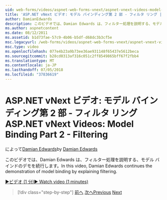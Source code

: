```yaml
---
uid: web-forms/videos/aspnet-web-forms-vnext/aspnet-vnext-videos-model-binding-part-2-filtering
title: 'ASP.NET vNext ビデオ: モデル バインディング第 2 部 - フィルタ リング |Microsoft Docs'
author: DamianEdwards
description: このビデオでは、Damian Edwards は、フィルター処理を説明する、モデル バインドのデモを続行します。
ms.author: aspnetcontent
ms.date: 08/12/2011
ms.assetid: b1d73fae-57c9-4b06-b5df-d68dc3b3cf5e
msc.legacyurl: /web-forms/videos/aspnet-web-forms-vnext/aspnet-vnext-videos-model-binding-part-2-filtering
msc.type: video
ms.openlocfilehash: 077e4b23a9b73ee36ae931148f65437e5612beca
ms.sourcegitcommit: b28cd0313af316c051c2ff8549865bff67f2fbb4
ms.translationtype: MT
ms.contentlocale: ja-JP
ms.lasthandoff: 07/05/2018
ms.locfileid: "37836619"
---
```

<a name="aspnet-vnext-videos-model-binding-part-2---filtering"></a><span data-ttu-id="7a67e-103">ASP.NET vNext ビデオ: モデル バインディング第 2 部 - フィルタ リング</span><span class="sxs-lookup"><span data-stu-id="7a67e-103">ASP.NET vNext Videos: Model Binding Part 2 - Filtering</span></span>
====================
<span data-ttu-id="7a67e-104">によって[Damian Edwards](https://github.com/DamianEdwards)</span><span class="sxs-lookup"><span data-stu-id="7a67e-104">by [Damian Edwards](https://github.com/DamianEdwards)</span></span>

<span data-ttu-id="7a67e-105">このビデオでは、Damian Edwards は、フィルター処理を説明する、モデル バインドのデモを続行します。</span><span class="sxs-lookup"><span data-stu-id="7a67e-105">In this video, Damian Edwards continues the demonstration of model binding by explaining filtering.</span></span>

[<span data-ttu-id="7a67e-106">&#9654;ビデオ (1 分)</span><span class="sxs-lookup"><span data-stu-id="7a67e-106">&#9654; Watch video (1 minutes)</span></span>](https://channel9.msdn.com/Blogs/ASP-NET-Site-Videos/aspnet-vnext-videos-model-binding-part-2-filtering)

> [!div class="step-by-step"]
> <span data-ttu-id="7a67e-107">[前へ](aspnet-vnext-videos-model-binding-part-1-selecting-data.md)
> [次へ](aspnet-vnext-videos-model-binding-part-3-updating.md)</span><span class="sxs-lookup"><span data-stu-id="7a67e-107">[Previous](aspnet-vnext-videos-model-binding-part-1-selecting-data.md)
[Next](aspnet-vnext-videos-model-binding-part-3-updating.md)</span></span>
